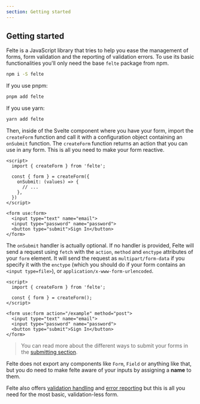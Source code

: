 ```yaml
---
section: Getting started
---
```


## Getting started

Felte is a JavaScript library that tries to help you ease the management of forms, form validation and the reporting of validation errors. To use its basic functionalities you'll only need the base `felte` package from npm.

```sh
npm i -S felte
```
If you use pnpm:

```sh
pnpm add felte
```

If you use yarn:

```sh
yarn add felte
```

Then, inside of the Svelte component where you have your form, import the `createForm` function and call it with a configuration object containing an `onSubmit` function. The `createForm` function returns an action that you can use in any form. This is all you need to make your form reactive.

```svelte
<script>
  import { createForm } from 'felte';

  const { form } = createForm({
    onSubmit: (values) => {
      // ...
    },
  })
</script>

<form use:form>
  <input type="text" name="email">
  <input type="password" name="password">
  <button type="submit">Sign In</button>
</form>
```

The `onSubmit` handler is actually optional. If no handler is provided, Felte will send a request using `fetch` with the `action`, `method` and `enctype` attributes of your `form` element. It will send the request as `multipart/form-data` if you specify it with the `enctype` (which you should do if your form contains an `<input type=file>`), or `application/x-www-form-urlencoded`.

```svelte
<script>
  import { createForm } from 'felte';

  const { form } = createForm();
</script>

<form use:form action="/example" method="post">
  <input type="text" name="email">
  <input type="password" name="password">
  <button type="submit">Sign In</button>
</form>
```

> You can read more about the different ways to submit your forms in the [submitting section](/docs/svelte/submitting).

Felte does not export any components like `Form`, `Field` or anything like that, but you do need to make felte aware of your inputs by assigning a **name** to them.

Felte also offers [validation handling](/docs/svelte/validation) and [error reporting](/docs/svelte/reporters) but this is all you need for the most basic, validation-less form.
